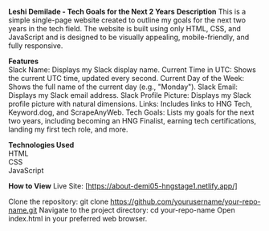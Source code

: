 **Leshi Demilade - Tech Goals for the Next 2 Years**
**Description**
This is a simple single-page website created to outline my goals for the next two years in the tech field. The website is built using only HTML, CSS, and JavaScript and is designed to be visually appealing, mobile-friendly, and fully responsive.

**Features**
<br>
Slack Name: Displays my Slack display name.
Current Time in UTC: Shows the current UTC time, updated every second.
Current Day of the Week: Shows the full name of the current day (e.g., "Monday").
Slack Email: Displays my Slack email address.
Slack Profile Picture: Displays my Slack profile picture with natural dimensions.
Links: Includes links to HNG Tech, Keyword.dog, and ScrapeAnyWeb.
Tech Goals: Lists my goals for the next two years, including becoming an HNG Finalist, earning tech certifications, landing my first tech role, and more.

**Technologies Used**
<br>
HTML
<br>
CSS
<br>
JavaScript

**How to View**
Live Site: [https://about-demi05-hngstage1.netlify.app/] 

Clone the repository: git clone https://github.com/yourusername/your-repo-name.git
Navigate to the project directory: cd your-repo-name
Open index.html in your preferred web browser.
